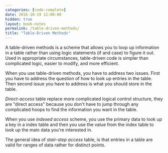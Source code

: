 ```yaml
---
categories: [code-complete]
date: 2016-10-19 12:00:00
hidden: true
layout: book-notes
permalink: /table-driven-methods/
title: "Table-Driven Methods"
---
```


A table-driven methods is a scheme that allows you to loop up information in a table rather than using logic statements (if and case) to figure it out. Used in appropriate circumstances, table-driven code is simpler than complicated logic, easier to modify, and more efficient.

When you use table-driven methods, you have to address two issues. First you have to address the question of how to look up entries in the table. Then second issue you have to address is what you should store in the table.

_Direct-access_ table replace more complicated logical control structure, they are "direct access" because you don't have to jump through any complicated hoops to find the information you want in the table.

When you use _indexed access_ scheme, you use the primary data to look up a key in a index table and then you use the value from the index table to look up the main data you're interested in.

The general idea of _stair-step access_ table, is that entries in a table are valid for ranges of data rather for distinct points.